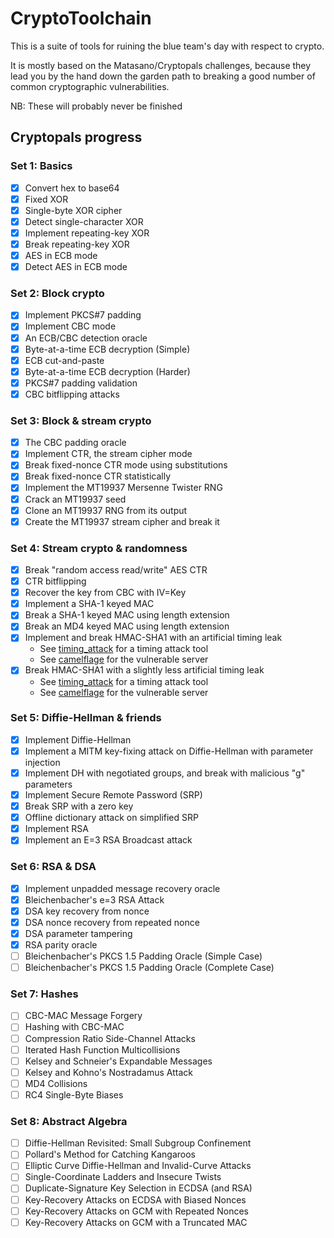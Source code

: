 # CryptoToolchain

This is a suite of tools for ruining the blue team's day with respect to crypto.

It is mostly based on the Matasano/Cryptopals challenges, because they lead you
by the hand down the garden path to breaking a good number of common
cryptographic vulnerabilities.

NB: These will probably never be finished

## Cryptopals progress

### Set 1: Basics
* [x] Convert hex to base64
* [x] Fixed XOR
* [x] Single-byte XOR cipher
* [x] Detect single-character XOR
* [x] Implement repeating-key XOR
* [x] Break repeating-key XOR
* [x] AES in ECB mode
* [x] Detect AES in ECB mode

### Set 2: Block crypto
* [x] Implement PKCS#7 padding
* [x] Implement CBC mode
* [x] An ECB/CBC detection oracle
* [x] Byte-at-a-time ECB decryption (Simple)
* [x] ECB cut-and-paste
* [x] Byte-at-a-time ECB decryption (Harder)
* [x] PKCS#7 padding validation
* [x] CBC bitflipping attacks

### Set 3: Block & stream crypto
* [x] The CBC padding oracle
* [x] Implement CTR, the stream cipher mode
* [x] Break fixed-nonce CTR mode using substitutions
* [x] Break fixed-nonce CTR statistically
* [x] Implement the MT19937 Mersenne Twister RNG
* [x] Crack an MT19937 seed
* [x] Clone an MT19937 RNG from its output
* [x] Create the MT19937 stream cipher and break it

### Set 4: Stream crypto & randomness
* [x] Break "random access read/write" AES CTR
* [x] CTR bitflipping
* [x] Recover the key from CBC with IV=Key
* [x] Implement a SHA-1 keyed MAC
* [x] Break a SHA-1 keyed MAC using length extension
* [x] Break an MD4 keyed MAC using length extension
* [x] Implement and break HMAC-SHA1 with an artificial timing leak
    * See [timing_attack](https://github.com/ffleming/timing_attack) for a timing attack tool
    * See [camelflage](https://github.com/ffleming/camelflage) for the vulnerable server
* [x] Break HMAC-SHA1 with a slightly less artificial timing leak
    * See [timing_attack](https://github.com/ffleming/timing_attack) for a timing attack tool
    * See [camelflage](https://github.com/ffleming/camelflage) for the vulnerable server

### Set 5: Diffie-Hellman & friends
* [x] Implement Diffie-Hellman
* [x] Implement a MITM key-fixing attack on Diffie-Hellman with parameter injection
* [x] Implement DH with negotiated groups, and break with malicious "g" parameters
* [x] Implement Secure Remote Password (SRP)
* [x] Break SRP with a zero key
* [x] Offline dictionary attack on simplified SRP
* [x] Implement RSA
* [x] Implement an E=3 RSA Broadcast attack

### Set 6: RSA & DSA
* [x] Implement unpadded message recovery oracle
* [x] Bleichenbacher's e=3 RSA Attack
* [x] DSA key recovery from nonce
* [x] DSA nonce recovery from repeated nonce
* [x] DSA parameter tampering
* [x] RSA parity oracle
* [ ] Bleichenbacher's PKCS 1.5 Padding Oracle (Simple Case)
* [ ] Bleichenbacher's PKCS 1.5 Padding Oracle (Complete Case)

### Set 7: Hashes
* [ ] CBC-MAC Message Forgery
* [ ] Hashing with CBC-MAC
* [ ] Compression Ratio Side-Channel Attacks
* [ ] Iterated Hash Function Multicollisions
* [ ] Kelsey and Schneier's Expandable Messages
* [ ] Kelsey and Kohno's Nostradamus Attack
* [ ] MD4 Collisions
* [ ] RC4 Single-Byte Biases

### Set 8: Abstract Algebra
* [ ] Diffie-Hellman Revisited: Small Subgroup Confinement
* [ ] Pollard's Method for Catching Kangaroos
* [ ] Elliptic Curve Diffie-Hellman and Invalid-Curve Attacks
* [ ] Single-Coordinate Ladders and Insecure Twists
* [ ] Duplicate-Signature Key Selection in ECDSA (and RSA)
* [ ] Key-Recovery Attacks on ECDSA with Biased Nonces
* [ ] Key-Recovery Attacks on GCM with Repeated Nonces
* [ ] Key-Recovery Attacks on GCM with a Truncated MAC
